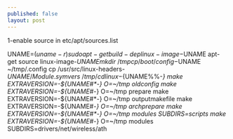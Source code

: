 ```yaml
---
published: false
layout: post
---
```


1-enable source in etc/apt/sources.list

UNAME=$(uname -r)
sudo apt-get build-dep linux-image-$UNAME
apt-get source linux-image-$UNAME
mkdir ~/tmp
cp /boot/config-$UNAME  ~/tmp/.config
cp /usr/src/linux-headers-${UNAME}/Module.symvers ~/tmp/
cd linux-${UNAME%%-*}
make EXTRAVERSION=-${UNAME#*-} O=~/tmp oldconfig
make EXTRAVERSION=-${UNAME#*-} O=~/tmp prepare
make EXTRAVERSION=-${UNAME#*-} O=~/tmp outputmakefile
make EXTRAVERSION=-${UNAME#*-} O=~/tmp archprepare
make EXTRAVERSION=-${UNAME#*-} O=~/tmp modules SUBDIRS=scripts
make EXTRAVERSION=-${UNAME#*-} O=~/tmp modules SUBDIRS=drivers/net/wireless/ath



